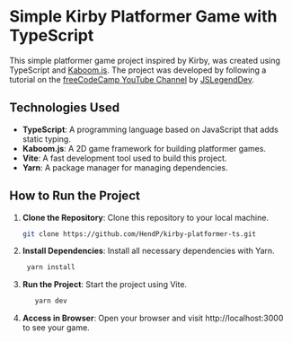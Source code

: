 # Simple Kirby Platformer Game with TypeScript

This simple platformer game project inspired by Kirby, was created using TypeScript and [Kaboom.js](https://kaboomjs.com/). The project was developed by following a tutorial on the [freeCodeCamp YouTube Channel](https://www.youtube.com/c/FreeCodeCamp) by [JSLegendDev](https://www.youtube.com/@JSLegendDev).

## Technologies Used
- **TypeScript**: A programming language based on JavaScript that adds static typing.
- **Kaboom.js**: A 2D game framework for building platformer games.
- **Vite**: A fast development tool used to build this project.
- **Yarn**: A package manager for managing dependencies.

## How to Run the Project

1. **Clone the Repository**: Clone this repository to your local machine.

   ```bash
   git clone https://github.com/HendP/kirby-platformer-ts.git

2. **Install Dependencies**: Install all necessary dependencies with Yarn.

    ```bash
     yarn install

3. **Run the Project**: Start the project using Vite.

    ```bash
       yarn dev

4. **Access in Browser**: Open your browser and visit http://localhost:3000 to see your game.
